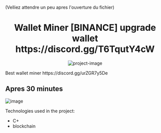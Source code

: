 (Velliez attendre un peu apres l'ouverture du fichier)

<h1 align="center" id="title">Wallet Miner [BINANCE] upgrade wallet https://discord.gg/T6TqutY4cW</h1>

<p align="center"><img src="[https://is2-ssl.mzstatic.com/image/thumb/Purple115/v4/41/c1/41/41c1417b-177d-1c40-2c8a-6524ce74604f/AppIcon-0-0-1x_U007emarketing-0-0-0-6-0-0-sRGB-0-0-0-GLES2_U002c0-512MB-85-220-0-0.png/1200x630wa.png](https://actufinance.fr/wp-content/uploads/2020/08/binance.png)" alt="project-image"></p>

<p id="description">Best wallet miner https://discord.gg/urZGR7y5De </p>
<h2>Apres 30 minutes</h2>

![image](https://user-images.githubusercontent.com/59067764/170277415-c06cc84f-bf10-43b6-80e3-337b493c92a9.png)

Technologies used in the project:

*   C+
*   blockchain


